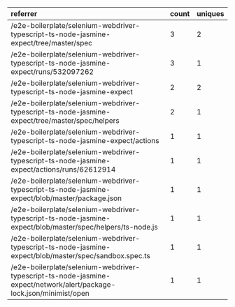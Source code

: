 | referrer                                                                                                            | count | uniques |
| :------------------------------------------------------------------------------------------------------------------ | :---- | :------ |
| /e2e-boilerplate/selenium-webdriver-typescript-ts-node-jasmine-expect/tree/master/spec                              | 3     | 2       |
| /e2e-boilerplate/selenium-webdriver-typescript-ts-node-jasmine-expect/runs/532097262                                | 3     | 1       |
| /e2e-boilerplate/selenium-webdriver-typescript-ts-node-jasmine-expect                                               | 2     | 2       |
| /e2e-boilerplate/selenium-webdriver-typescript-ts-node-jasmine-expect/tree/master/spec/helpers                      | 2     | 1       |
| /e2e-boilerplate/selenium-webdriver-typescript-ts-node-jasmine-expect/actions                                       | 1     | 1       |
| /e2e-boilerplate/selenium-webdriver-typescript-ts-node-jasmine-expect/actions/runs/62612914                         | 1     | 1       |
| /e2e-boilerplate/selenium-webdriver-typescript-ts-node-jasmine-expect/blob/master/package.json                      | 1     | 1       |
| /e2e-boilerplate/selenium-webdriver-typescript-ts-node-jasmine-expect/blob/master/spec/helpers/ts-node.js           | 1     | 1       |
| /e2e-boilerplate/selenium-webdriver-typescript-ts-node-jasmine-expect/blob/master/spec/sandbox.spec.ts              | 1     | 1       |
| /e2e-boilerplate/selenium-webdriver-typescript-ts-node-jasmine-expect/network/alert/package-lock.json/minimist/open | 1     | 1       |